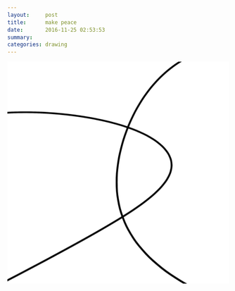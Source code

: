 ```yaml
---
layout:     post
title:      make peace
date:       2016-11-25 02:53:53
summary:    
categories: drawing
---
```

![make peace](/images/diary/make-peace.png "not war.")
